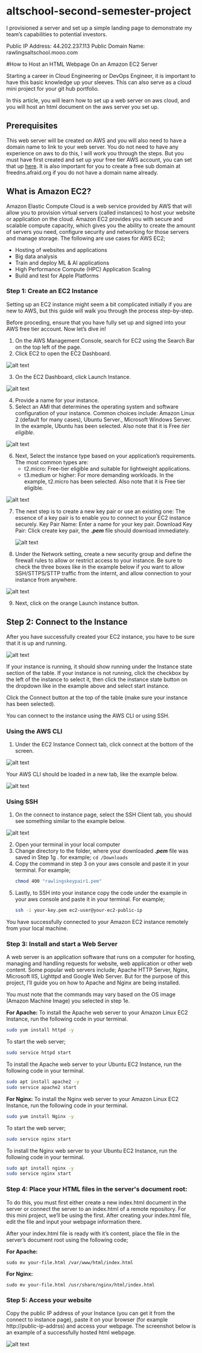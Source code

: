 # altschool-second-semester-project
I provisioned a server and set up a simple landing page to demonstrate my team’s capabilities to potential investors.

Public IP Address: 44.202.237.113
Public Domain Name: rawlingsaltschool.mooo.com

#How to Host an HTML Webpage On an Amazon EC2 Server

Starting a career in Cloud Engineering or DevOps Engineer, it is important to have this basic knowledge up your sleeves. This can also serve as a cloud mini project for your git hub portfolio. 

In this article, you will learn how to set up a web server on aws cloud, and you will host an html document on the aws server you set up.

## Prerequisites
This web server will be created on AWS and you will also need to have a domain name to link to your web server. You do not need to have any experience on aws to do this, I will work you through the steps. But you must have first created and set up your free tier AWS account, you can set that up [here](https://aws.amazon.com/free/?gclid=CjwKCAiA-Oi7BhA1EiwA2rIu2xfawAchgwQVSubzw8-joTnUDNHoar5vMhDbARuoIlnHGJ4XLEjK4BoCIv0QAvD_BwE&trk=99f831a2-d162-429a-9a77-a89f6b3bd6cd&sc_channel=ps&ef_id=CjwKCAiA-Oi7BhA1EiwA2rIu2xfawAchgwQVSubzw8-joTnUDNHoar5vMhDbARuoIlnHGJ4XLEjK4BoCIv0QAvD_BwE:G:s&s_kwcid=AL!4422!3!645125273267!e!!g!!aws%20free%20tier!19574556890!145779847112&all-free-tier.sort-by=item.additionalFields.SortRank&all-free-tier.sort-order=asc&awsf.Free%20Tier%20Types=*all&awsf.Free%20Tier%20Categories=*all). It is also important for you to create a free sub domain at freedns.afraid.org if you do not have a domain name already.

## What is Amazon EC2?
Amazon Elastic Compute Cloud is a web service provided by AWS that will allow you to provision virtual servers (called instances) to host your website or application on the cloud. Amazon EC2 provides you with secure and scalable compute capacity, which gives you the ability to create the amount of servers you need, configure security and networking for those servers and manage storage. The following are use cases for AWS EC2;
* Hosting of websites and applications
* Big data analysis
* Train and deploy ML & AI applications
* High Performance Compute (HPC) Application Scaling
* Build and test for Apple Platforms


### Step 1: Create an EC2 Instance

Setting up an EC2 instance might seem a bit complicated initially if you are new to AWS, but this guide will walk you through the process step-by-step. 

Before proceding, ensure that you have fully set up and signed into your AWS free tier account. Now let’s dive in!

1. On the AWS Management Console, search for EC2 using the     Search Bar on the top left of the page.
2. Click EC2 to open the EC2 Dashboard.

![alt text](<Screenshot 2025-01-06 151822.png>)

3. On the EC2 Dashboard, click Launch Instance.

![alt text](<Screenshot 2025-01-06 151946.png>)

4. Provide a name for your instance.
5. Select an AMI that determines the operating system and software configuration of your instance. Common choices include:  Amazon Linux 2 (default for many cases), Ubuntu Server., Microsoft Windows Server. In the example, Ubuntu has been selected. Also note that it is Free *tier eligible*.

![alt text](<Screenshot 2025-01-06 152238.png>)

6. Next, Select the instance type based on your application’s requirements. The most common types are:
   - t2.micro: Free-tier eligible and suitable for lightweight applications.
   - t3.medium or higher: For more demanding workloads.
In the example, t2.micro has been selected. Also note that it is Free tier eligible.

![alt text](<Screenshot 2025-01-06 152454.png>)

7. The next step is to create a new key pair or use an existing one: The essence of a key pair is to enable you to connect to your EC2 instance securely.
  	 Key Pair Name: Enter a name for your key pair.
    Download Key Pair: Click create key pair, the ***.pem*** file should download immediately.

    ![alt text](<Screenshot 2025-01-06 160144.png>)

8. Under the Network setting, create a new security group and define the firewall rules to allow or restrict access to your instance. Be sure to check the three boxes like in the example below if you want to allow SSH/STTPS/STTP traffic from the internt, and allow connection to your instance from anywhere.

![alt text](<Screenshot 2025-01-06 160737.png>)

9. Next, click on the orange Launch instance button.

## Step 2: Connect to the Instance
After you have successfully created your EC2 instance, you have to be sure that it is up and running. 

![alt text](<Screenshot 2025-01-06 164754.png>)

If your instance is running, it should show running under the Instance state section of the table. If your instance is not running, click the checkbox by the left of the instance to select it, then click the instance state button on the dropdown like in the example above and select start instance.

Click the Connect button at the top of the table (make sure your instance has been selected).

You can connect to the instance using the AWS CLI or using SSH.

### Using the AWS CLI
1. Under the EC2 Instance Connect tab, click connect at the bottom of the screen. 

![alt text](<Screenshot 2025-01-06 174103.png>)

Your AWS CLI should be loaded in a new tab, like the example below.

![alt text](<Screenshot 2025-01-06 171640.png>)

### Using SSH
1. On  the connect to instance page, select the SSH Client tab, you should see something similar to the example below.

![alt text](<Screenshot 2025-01-06 172612.png>)

2. Open your terminal in your local computer
3. Change directory to the folder, where your downloaded ***.pem*** file was saved in Step 1g . for example; `cd /Downloads`
4. Copy the command in step 3 on your aws console and paste it in your terminal. For example; 
   ```Bash
   chmod 400 "rawlingskeypair1.pem"
   ```
5. Lastly, to SSH into your instance copy the code under the example in your aws console and paste it in your terminal. For example;
   ```Bash
   ssh -i your-key.pem ec2-user@your-ec2-public-ip
   ```
You have successfully connected to your Amazon EC2 instance remotely from your local machine.

### Step 3: Install and start a Web Server
A web server is an application software that runs on a computer for hosting, managing and handling requests for website, web application or other web content. Some popular web servers include; Apache HTTP Server, Nginx, Microsoft IIS, Lighttpd and Google Web Server. But for the purpose of this project, I’ll guide you on how to Apache and Nginx are being installed.

You must note that the commands may vary based on the OS image (Amazon Machine Image) you selected in step 1e.

**For Apache:**
To install the Apache web server to your Amazon Linux  EC2 Instance, run the following code in your terminal.
   ```Bash
   sudo yum install httpd -y
   ```
To start the web server;
   ```Bash
   sudo service httpd start
   ```
  
To install the Apache web server to your Ubuntu EC2 Instance, run the following code in your terminal.
   ```Bash
   sudo apt install apache2 -y
   sudo service apache2 start
   ```
 
**For Nginx:**
To install the Nginx web server to your Amazon Linux  EC2 Instance, run the following code in your terminal.
   ```Bash
   sudo yum install Nginx -y
   ```
To start the web server;
   ```Bash
   sudo service nginx start
   ```
  
To install the Nginx web server to your Ubuntu EC2 Instance, run the following code in your terminal.
   ```Bash
   sudo apt install nginx -y
   sudo service nginx start
   ```

### Step 4: Place your HTML files in the server's document root:
To do this, you must first either create a new index.html document in the server or connect the server to an index.html of a remote repository. For this mini project, we’ll be using the first. After creating your index.html file, edit the file and input your webpage information there. 

After your index.html file is ready with it’s content, place the file in the server’s document root using the following code;

**For Apache:**

   `sudo mv your-file.html /var/www/html/index.html`

**For Nginx:**

   `sudo mv your-file.html /usr/share/nginx/html/index.html`

### Step 5: Access your website
Copy the public IP address of your Instance (you can get it from the connect to instance page), paste it on your browser (for example http://public-ip-addrss) and access your webpage.
The screenshot below is an example of a successfully hosted html webpage.

![alt text](with-public-ip-44-202-237-113.png)


